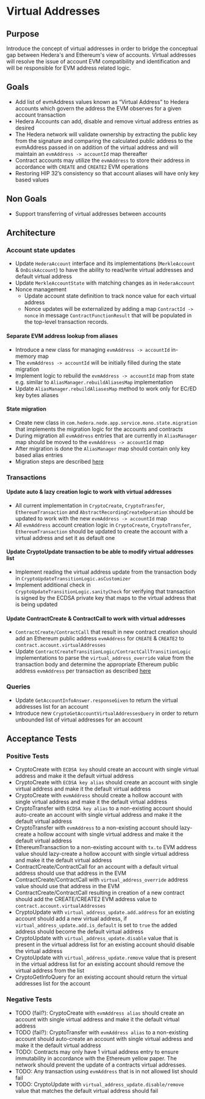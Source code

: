 # Virtual Addresses

## Purpose
Introduce the concept of virtual addresses in order to bridge the conceptual gap between Hedera's and Ethereum's view of accounts.
Virtual addresses will resolve the issue of account EVM compatibility and identification and will be responsible for EVM address related logic.

## Goals
- Add list of evmAddress values known as “Virtual Address” to Hedera accounts which govern the address the EVM observes for a given account transaction
- Hedera Accounts can add, disable and remove virtual address entries as desired
- The Hedera network will validate ownership by extracting the public key from the signature and comparing the calculated public address to the evmAddress passed in on addition of the virtual address and will maintain an `evmAddress -> accountId` map thereafter
- Contract accounts may utilize the `evmAddress` to store their address in accordance with `CREATE` and `CREATE2` EVM operations
- Restoring HIP 32’s consistency so that account aliases will have only key based values

## Non Goals
- Support transferring of virtual addresses between accounts

## Architecture

### Account state updates
- Update `HederaAccount` interface and its implementations (`MerkleAccount` & `OnDiskAccount`) to have the ability to read/write virtual addresses and default virtual address
- Update `MerkleAccountState` with matching changes as in `HederaAccount`
- Nonce management
  - Update account state definition to track nonce value for each virtual address
  - Nonce updates will be externalized by adding a map `ContractId -> nonce` in message `ContractFunctionResult` that will be populated in the top-level transaction records.

#### Separate EVM address lookup from aliases
- Introduce a new class for managing `evmAddress -> accountId` in-memory map
- The `evmAddress -> accountId` will be initially filled during the state migration
- Implement logic to rebuild the `evmAddress -> accountId` map from state e.g. similar to `AliasManager.rebuildAliasesMap` implementation
- Update `AliasManager.rebuildAliasesMap` method to work only for EC/ED key bytes aliases 

#### State migration
- Create new class in `com.hedera.node.app.service.mono.state.migration` that implements the migration logic for the accounts and contracts
- During migration all `evmAddress` entries that are currently in `AliasManager` map should be moved to the `evmAddress -> accountId` map
- After migration is done the `AliasManager` map should contain only key based alias entries
- Migration steps are described [here](https://github.com/hashgraph/hedera-improvement-proposal/blob/main/HIP/hip-631.md#alias-to-virtual-account-migration)

### Transactions

#### Update auto & lazy creation logic to work with virtual addresses
- All current implementation in `CryptoCreate`, `CryptoTransfer`, `EthereumTransaction` and `AbstractRecordingCreateOperation` should be updated to work with the new `evmAddress -> accountId` map
- All `evmAddress` account creation logic in `CryptoCreate`, `CryptoTransfer`, `EthereumTransaction` should be updated to create the account with a virtual address and set it as default one

#### Update CryptoUpdate transaction to be able to modify virtual addresses list
- Implement reading the virtual address update from the transaction body in `CryptoUpdateTransitionLogic.asCustomizer`
- Implement additional check in `CryptoUpdateTransitionLogic.sanityCheck` for verifying that transaction is signed by the ECDSA private key that maps to the virtual address that is being updated

#### Update ContractCreate & ContractCall to work with virtual addresses
- `ContractCreate/ContractCall` that result in new contract creation should add an Ethereum public address `evmAddress` for `CREATE` & `CREATE2` to `contract.account.virtualAddresses`
- Update `ContractCreateTransitionLogic/ContractCallTransitionLogic` implementations to parse the `virtual_address_override` value from the transaction body and determine the appropriate Ethereum public address `evmAddress` per transaction as described [here](https://github.com/hashgraph/hedera-improvement-proposal/blob/main/HIP/hip-631.md#transaction-evm-address-value)

### Queries
- Update `GetAccountInfoAnswer.responseGiven` to return the virtual addresses list for an account
- Introduce new `CryptoGetAccountVirtualAddressesQuery` in order to return unbounded list of virtual addresses for an account

## Acceptance Tests

### Positive Tests
- CryptoCreate with `ECDSA key` should create an account with single virtual address and make it the default virtual address
- CryptoCreate with `ECDSA key alias` should create an account with single virtual address and make it the default virtual address
- CryptoCreate with `evmAddress` should create a hollow account with single virtual address and make it the default virtual address
- CryptoTransfer with `ECDSA key alias` to a non-existing account should auto-create an account with single virtual address and make it the default virtual address
- CryptoTransfer with `evmAddress` to a non-existing account should lazy-create a hollow account with single virtual address and make it the default virtual address
- EthereumTransaction to a non-existing account with `tx.to` EVM address value should lazy-create a hollow account with single virtual address and make it the default virtual address
- ContractCreate/ContractCall for an account with a default virtual address should use that address in the EVM
- ContractCreate/ContractCall with `virtual_address_override` address value should use that address in the EVM
- ContractCreate/ContractCall resulting in creation of a new contract should add the CREATE/CREATE2 EVM address value to `contract.account.virtualAddresses`
- CryptoUpdate with `virtual_address_update.add.address` for an existing account should add a new virtual address, if `virtual_address_update.add.is_default` is set to `true` the added address should become the default virtual address
- CryptoUpdate with `virtual_address_update.disable` value that is present in the virtual address list for an existing account should disable the virtual address
- CryptoUpdate with `virtual_address_update.remove` value that is present in the virtual address list for an existing account should remove the virtual address from the list
- CryptoGetInfoQuery for an existing account should return the virtual addresses list for the account

### Negative Tests
- TODO (fail?): CryptoCreate with `evmAddress alias` should create an account with single virtual address and make it the default virtual address
- TODO (fail?): CryptoTransfer with `evmAddress alias` to a non-existing account should auto-create an account with single virtual address and make it the default virtual address
- TODO: Contracts may only have 1 virtual address entry to ensure immutability in accordance with the Ethereum yellow paper. The network should prevent the update of a contracts virtual addresses.
- TODO: Any transaction using `evmAddress` that is in not allowed list should fail
- TODO: CryptoUpdate with `virtual_address_update.disable/remove` value that matches the default virtual address should fail
